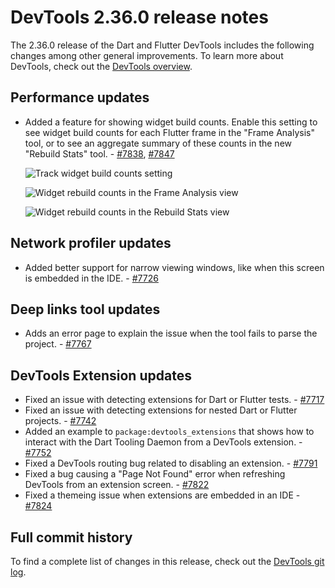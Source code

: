 # DevTools 2.36.0 release notes

The 2.36.0 release of the Dart and Flutter DevTools
includes the following changes among other general improvements.
To learn more about DevTools, check out the
[DevTools overview](/tools/devtools/overview).

## Performance updates

* Added a feature for showing widget build counts. Enable this setting to see widget build counts
for each Flutter frame in the "Frame Analysis" tool, or to see an aggregate summary of these
counts in the new "Rebuild Stats" tool.  - [#7838](https://github.com/flutter/devtools/pull/7838),
[#7847](https://github.com/flutter/devtools/pull/7847)

    ![Track widget build counts setting](/tools/devtools/release-notes/images-2.36.0 "Track widget build counts setting")

    ![Widget rebuild counts in the Frame Analysis view](/tools/devtools/release-notes/images-2.36.0 "Widget rebuilds counts for a flutter frame")

    ![Widget rebuild counts in the Rebuild Stats view](/tools/devtools/release-notes/images-2.36.0 "Widget rebuilds counts aggregate stats")

## Network profiler updates

* Added better support for narrow viewing windows, like when this
screen is embedded in the IDE. - [#7726](https://github.com/flutter/devtools/pull/7726)

## Deep links tool updates

* Adds an error page to explain the issue when the tool fails to
parse the project. - [#7767](https://github.com/flutter/devtools/pull/7767)

## DevTools Extension updates

* Fixed an issue with detecting extensions for Dart or Flutter
tests. - [#7717](https://github.com/flutter/devtools/pull/7717)
* Fixed an issue with detecting extensions for nested Dart or Flutter
projects. - [#7742](https://github.com/flutter/devtools/pull/7742)
* Added an example to `package:devtools_extensions` that shows how to
interact with the Dart Tooling Daemon from a DevTools
extension. - [#7752](https://github.com/flutter/devtools/pull/7752)
* Fixed a DevTools routing bug related to disabling an
extension. - [#7791](https://github.com/flutter/devtools/pull/7791)
* Fixed a bug causing a "Page Not Found" error when refreshing DevTools
from an extension screen. - [#7822](https://github.com/flutter/devtools/pull/7822)
* Fixed a themeing issue when extensions are embedded in an
IDE - [#7824](https://github.com/flutter/devtools/pull/7824)

## Full commit history

To find a complete list of changes in this release, check out the
[DevTools git log](https://github.com/flutter/devtools/tree/v2.36.0).
